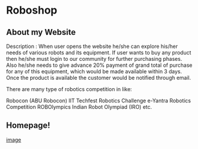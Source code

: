 # Roboshop

## About my Website

Description : When user opens the website he/she can explore his/her needs of various robots and its equipment. If user wants to buy any product then he/she must login to our community for further purchasing phases. Also he/she needs to give advance 20% payment of grand total of purchase for any of this equipment, which would be made available within 3 days. Once the product is available the customer would be notified through email.

There are many type of robotics competition in like:

Robocon (ABU Robocon)
IIT Techfest Robotics Challenge
e-Yantra Robotics Competition
ROBOlympics
Indian Robot Olympiad (IRO) etc.

## Homepage!

[image](https://github.com/pooja8748/Roboshop/assets/130728514/f6b174cf-cc6a-4107-83b5-79d326e80e74)

